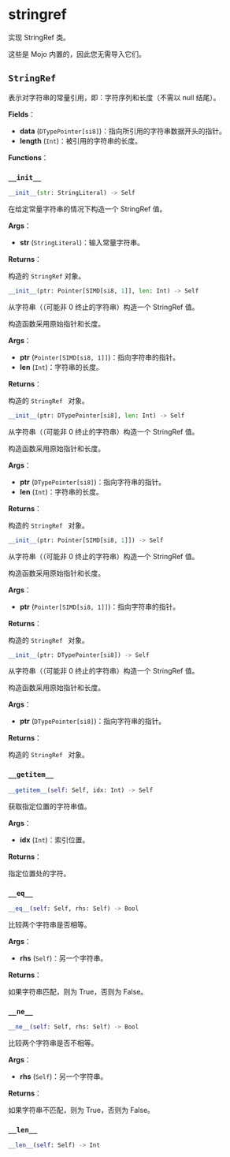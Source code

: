 # stringref

实现 StringRef 类。

这些是 Mojo 内置的，因此您无需导入它们。

## `StringRef`

表示对字符串的常量引用，即：字符序列和长度（不需以 null 结尾）。

**Fields**：

- **data** (`DTypePointer[si8]`)：指向所引用的字符串数据开头的指针。
- **length** (`Int`)：被引用的字符串的长度。

**Functions**：

### `__init__`

```python
__init__(str: StringLiteral) -> Self
```

在给定常量字符串的情况下构造一个 StringRef 值。

**Args**：

- **str** (`StringLiteral`)：输入常量字符串。

**Returns**：

构造的 `StringRef` 对象。

```python
__init__(ptr: Pointer[SIMD[si8, 1]], len: Int) -> Self
```

从字符串（（可能非 0 终止的字符串）构造一个 StringRef 值。

构造函数采用原始指针和长度。

**Args**：

- **ptr** (`Pointer[SIMD[si8, 1]]`)：指向字符串的指针。
- **len** (`Int`)：字符串的长度。

**Returns**：

构造的 `StringRef ` 对象。

```python
__init__(ptr: DTypePointer[si8], len: Int) -> Self
```

从字符串（（可能非 0 终止的字符串）构造一个 StringRef 值。

构造函数采用原始指针和长度。

**Args**：

- **ptr** (`DTypePointer[si8]`)：指向字符串的指针。
- **len** (`Int`)：字符串的长度。

**Returns**：

构造的 `StringRef ` 对象。

```python
__init__(ptr: Pointer[SIMD[si8, 1]]) -> Self
```

从字符串（（可能非 0 终止的字符串）构造一个 StringRef 值。

构造函数采用原始指针和长度。

**Args**：

- **ptr** (`Pointer[SIMD[si8, 1]]`)：指向字符串的指针。

**Returns**：

构造的 `StringRef ` 对象。

```python
__init__(ptr: DTypePointer[si8]) -> Self
```

从字符串（（可能非 0 终止的字符串）构造一个 StringRef 值。

构造函数采用原始指针和长度。

**Args**：

- **ptr** (`DTypePointer[si8]`)：指向字符串的指针。

**Returns**：

构造的 `StringRef ` 对象。

### `__getitem__`

```python
__getitem__(self: Self, idx: Int) -> Self
```

获取指定位置的字符串值。

**Args**：

- **idx** (`Int`)：索引位置。

**Returns**：

指定位置处的字符。

### `__eq__`

```python
__eq__(self: Self, rhs: Self) -> Bool
```

比较两个字符串是否相等。

**Args**：

- **rhs** (`Self`)：另一个字符串。

**Returns**：

如果字符串匹配，则为 True，否则为 False。

### `__ne__`

```python
__ne__(self: Self, rhs: Self) -> Bool
```

比较两个字符串是否不相等。

**Args**：

- **rhs** (`Self`)：另一个字符串。

**Returns**：

如果字符串不匹配，则为 True，否则为 False。

### `__len__`

```python
__len__(self: Self) -> Int
```
